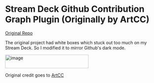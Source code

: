 # Stream Deck Github Contribution Graph Plugin (Originally by ArtCC)

[Original Repo](https://github.com/ArtCC/github-contributions-stream-deck-plugin/tree/main)

The original project had white boxes which stuck out too much on my Stream Deck. So I modified it to mirror Github's dark mode.

<img width="270" height="44" alt="image" src="https://github.com/user-attachments/assets/dd795c3e-42f2-4120-b078-b687afc5efec" />


Original credit goes to [ArtCC](https://github.com/ArtCC)
